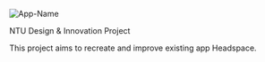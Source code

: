 
![App-Name](https://user-images.githubusercontent.com/80868913/139021831-00c2c5e4-6202-4636-89e6-bdc91f963afb.jpg)

NTU Design & Innovation Project

This project aims to recreate and improve existing app Headspace.

